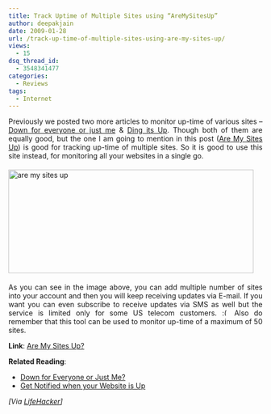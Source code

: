 ```yaml
---
title: Track Uptime of Multiple Sites using “AreMySitesUp”
author: deepakjain
date: 2009-01-28
url: /track-up-time-of-multiple-sites-using-are-my-sites-up/
views:
  - 15
dsq_thread_id:
  - 3548341477
categories:
  - Reviews
tags:
  - Internet
---
```

<p align="justify">
  Previously we posted two more articles to monitor up-time of various sites – <a href="http://devilsworkshop.org/uptime-monitoring/">Down for everyone or just me</a> & <a href="http://devilsworkshop.org/get-notified-when-your-website-is-up/">Ding its Up</a>. Though both of them are equally good, but the one I am going to mention in this post (<a href="http://aremysitesup.com/" onclick="_gaq.push(['_trackEvent', 'outbound-article', 'http://aremysitesup.com/', 'Are My Sites Up']);" target="_blank">Are My Sites Up</a>) is good for tracking up-time of multiple sites. So it is good to use this site instead, for monitoring all your websites in a single go.
</p>

<p align="justify">
  <img class="wp-image-50456" style="border-right: 0px;border-top: 0px;float: none;margin: 5px auto;border-left: 0px;border-bottom: 0px" src="http://cdn.devilsworkshop.org/files/2009/01/aremysitesup.png" border="0" alt="are my sites up" width="486" height="205" />
</p>

<p align="justify">
  As you can see in the image above, you can add multiple number of sites into your account and then you will keep receiving updates via E-mail. If you want you can even subscribe to receive updates via SMS as well but the service is limited only for some US telecom customers. <img src="http://devilsworkshop.org/wp-includes/images/smilies/frownie.png" alt=":(" class="wp-smiley" style="height: 1em; max-height: 1em;" /> Also do remember that this tool can be used to monitor up-time of a maximum of 50 sites.
</p>

<p align="justify">
  <strong>Link</strong>: <a href="http://aremysitesup.com/" onclick="_gaq.push(['_trackEvent', 'outbound-article', 'http://aremysitesup.com/', 'Are My Sites Up?']);" target="_blank">Are My Sites Up?</a>
</p>

<p align="justify">
  <strong>Related Reading</strong>:
</p>

  * <div>
      <a href="http://devilsworkshop.org/uptime-monitoring/" target="_blank">Down for Everyone or Just Me?</a>
    </div>

  * <div>
      <a href="http://devilsworkshop.org/get-notified-when-your-website-is-up/" target="_blank">Get Notified when your Website is Up</a>
    </div>

<p align="justify">
  <em>[Via </em><a href="http://lifehacker.com/5128014/are-my-sites-up-tracks-multiple-site-up-time" onclick="_gaq.push(['_trackEvent', 'outbound-article', 'http://lifehacker.com/5128014/are-my-sites-up-tracks-multiple-site-up-time', 'LifeHacker']);" target="_blank"><em>LifeHacker</em></a><em>]</em>
</p>
